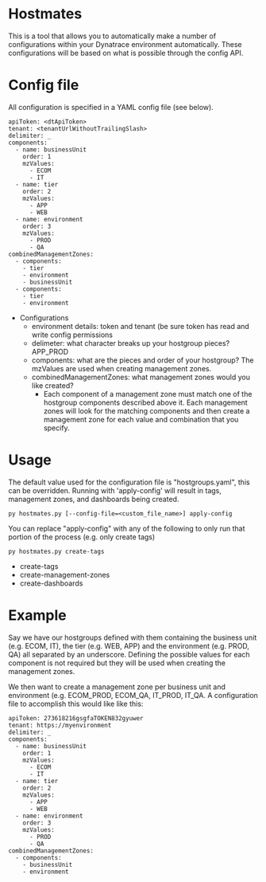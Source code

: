 # Hostmates
This is a tool that allows you to automatically make a number of configurations within your Dynatrace environment automatically. These configurations will be based on what is possible through the config API.

# Config file
All configuration is specified in a YAML config file (see below).
```
apiToken: <dtApiToken>
tenant: <tenantUrlWithoutTrailingSlash>
delimiter: _
components:
  - name: businessUnit
    order: 1
    mzValues:
      - ECOM
      - IT
  - name: tier
    order: 2
    mzValues:
      - APP
      - WEB
  - name: environment
    order: 3
    mzValues:
      - PROD
      - QA
combinedManagementZones:
  - components:
    - tier
    - environment
    - businessUnit
  - components:
    - tier
    - environment
  ```
  * Configurations
    - environment details: token and tenant (be sure token has read and write config permissions
    - delimeter: what character breaks up your hostgroup pieces? APP_PROD
    - components: what are the pieces and order of your hostgroup? The mzValues are used when creating management zones.
    - combinedManagementZones: what management zones would you like created?
      - Each component of a management zone must match one of the hostgroup components described above it. Each management zones will           look for the matching components and then create a management zone for each value and combination that you specify.
  # Usage
  The default value used for the configuration file is "hostgroups.yaml", this can be overridden. Running with 'apply-config' will result in tags, management zones, and dashboards being created.
  
  `py hostmates.py [--config-file=<custom_file_name>] apply-config`
  
  You can replace "apply-config" with any of the following to only run that portion of the process (e.g. only create tags)
  
  `py hostmates.py create-tags`
  * create-tags
  * create-management-zones
  * create-dashboards
  
# Example
Say we have our hostgroups defined with them containing the business unit (e.g. ECOM, IT), the tier (e.g. WEB, APP) and the environment (e.g. PROD, QA) all separated by an underscore. Defining the possible values for each component is not required but they will be used when creating the management zones.

We then want to create a management zone per business unit and environment (e.g. ECOM_PROD, ECOM_QA, IT_PROD, IT_QA. A configuration file to accomplish this would like like this:
```
apiToken: 273618216gsgfaTOKEN832gyuwer
tenant: https://myenvironment
delimiter: _
components:
  - name: businessUnit
    order: 1
    mzValues:
      - ECOM
      - IT
  - name: tier
    order: 2
    mzValues:
      - APP
      - WEB
  - name: environment
    order: 3
    mzValues:
      - PROD
      - QA
combinedManagementZones:
  - components:
    - businessUnit
    - environment
```
      
 
